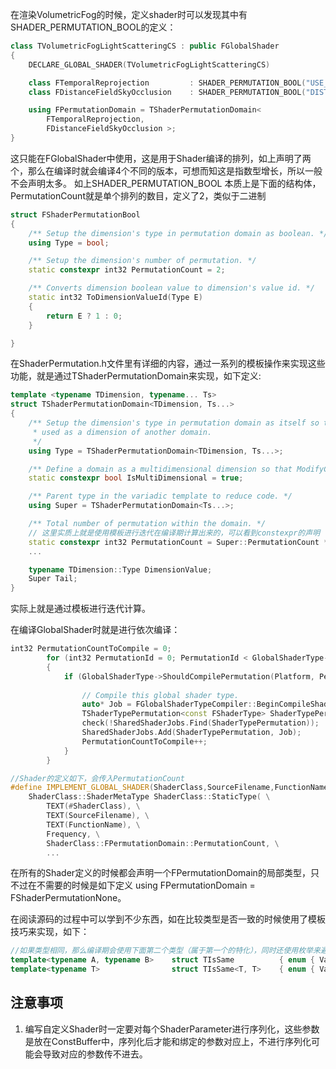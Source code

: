 在渲染VolumetricFog的时候，定义shader时可以发现其中有SHADER_PERMUTATION_BOOL的定义：

```cpp
class TVolumetricFogLightScatteringCS : public FGlobalShader
{
	DECLARE_GLOBAL_SHADER(TVolumetricFogLightScatteringCS)

	class FTemporalReprojection			: SHADER_PERMUTATION_BOOL("USE_TEMPORAL_REPROJECTION");
	class FDistanceFieldSkyOcclusion	: SHADER_PERMUTATION_BOOL("DISTANCE_FIELD_SKY_OCCLUSION");

	using FPermutationDomain = TShaderPermutationDomain<
		FTemporalReprojection,
		FDistanceFieldSkyOcclusion >;
}
```

这只能在FGlobalShader中使用，这是用于Shader编译的排列，如上声明了两个，那么在编译时就会编译4个不同的版本，可想而知这是指数型增长，所以一般不会声明太多。
如上SHADER_PERMUTATION_BOOL 本质上是下面的结构体，PermutationCount就是单个排列的数目，定义了2，类似于二进制
```cpp
struct FShaderPermutationBool
{
	/** Setup the dimension's type in permutation domain as boolean. */
	using Type = bool;

	/** Setup the dimension's number of permutation. */
	static constexpr int32 PermutationCount = 2;

    /** Converts dimension boolean value to dimension's value id. */
	static int32 ToDimensionValueId(Type E)
	{
		return E ? 1 : 0;
	}

}
```

在ShaderPermutation.h文件里有详细的内容，通过一系列的模板操作来实现这些功能，就是通过TShaderPermutationDomain来实现，如下定义:
```cpp
template <typename TDimension, typename... Ts>
struct TShaderPermutationDomain<TDimension, Ts...>
{
	/** Setup the dimension's type in permutation domain as itself so that a permutation domain can be
	 * used as a dimension of another domain.
	 */
	using Type = TShaderPermutationDomain<TDimension, Ts...>;

	/** Define a domain as a multidimensional dimension so that ModifyCompilationEnvironment() is used. */
	static constexpr bool IsMultiDimensional = true;

	/** Parent type in the variadic template to reduce code. */
	using Super = TShaderPermutationDomain<Ts...>;

    /** Total number of permutation within the domain. */
    // 这里实质上就是使用模板进行迭代在编译期计算出来的，可以看到constexpr的声明
	static constexpr int32 PermutationCount = Super::PermutationCount * TDimension::PermutationCount;
    ...

    typename TDimension::Type DimensionValue;
	Super Tail;
}
```
实际上就是通过模板进行迭代计算。

在编译GlobalShader时就是进行依次编译：
```cpp
int32 PermutationCountToCompile = 0;
		for (int32 PermutationId = 0; PermutationId < GlobalShaderType->GetPermutationCount(); PermutationId++)
		{
			if (GlobalShaderType->ShouldCompilePermutation(Platform, PermutationId) && !GlobalShaderMap->HasShader(GlobalShaderType, PermutationId))
			
				// Compile this global shader type.
				auto* Job = FGlobalShaderTypeCompiler::BeginCompileShader(GlobalShaderType, PermutationId, Platform, nullptr, GlobalShaderJobs);
				TShaderTypePermutation<const FShaderType> ShaderTypePermutation(GlobalShaderType, PermutationId);
				check(!SharedShaderJobs.Find(ShaderTypePermutation));
				SharedShaderJobs.Add(ShaderTypePermutation, Job);
				PermutationCountToCompile++;
			}
		}

//Shader的定义如下，会传入PermutationCount
#define IMPLEMENT_GLOBAL_SHADER(ShaderClass,SourceFilename,FunctionName,Frequency) \
	ShaderClass::ShaderMetaType ShaderClass::StaticType( \
		TEXT(#ShaderClass), \
		TEXT(SourceFilename), \
		TEXT(FunctionName), \
		Frequency, \
		ShaderClass::FPermutationDomain::PermutationCount, \
        ...
```

在所有的Shader定义的时候都会声明一个FPermutationDomain的局部类型，只不过在不需要的时候是如下定义 using FPermutationDomain = FShaderPermutationNone。

在阅读源码的过程中可以学到不少东西，如在比较类型是否一致的时候使用了模板技巧来实现，如下：
```cpp
//如果类型相同，那么编译期会使用下面第二个类型（属于第一个的特化），同时还使用枚举来避免内存的申请
template<typename A, typename B>	struct TIsSame			{ enum { Value = false	}; };
template<typename T>				struct TIsSame<T, T>	{ enum { Value = true	}; };
```


## 注意事项
1. 编写自定义Shader时一定要对每个ShaderParameter进行序列化，这些参数是放在ConstBuffer中，序列化后才能和绑定的参数对应上，不进行序列化可能会导致对应的参数传不进去。